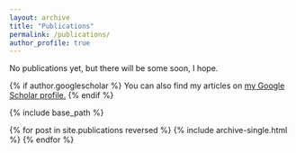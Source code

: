 ```yaml
---
layout: archive
title: "Publications"
permalink: /publications/
author_profile: true
---
```


No publications yet, but there will be some soon, I hope.

{% if author.googlescholar %}
  You can also find my articles on <u><a href="{{author.googlescholar}}">my Google Scholar profile</a>.</u>
{% endif %}

{% include base_path %}

{% for post in site.publications reversed %}
  {% include archive-single.html %}
{% endfor %}
